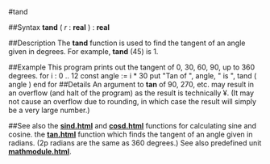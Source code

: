 
#tand

##Syntax
**tand** ( *r* : **real** ) : **real**

##Description
The **tand** function is used to find the tangent of an angle given in degrees. For example, **tand** (45) is 1.

##Example
This program prints out the tangent of 0, 30, 60, 90, up to 360 degrees.
        for i : 0 .. 12
            const angle := i * 30
            put "Tan of ", angle, " is ", tand ( angle )
        end for
##Details
An argument to **tan** of 90, 270, etc. may result in an overflow (and halt of the program) as the result is technically ¥. (It may not cause an overflow due to rounding, in which case the result will simply be a very large number.)

##See also
the **[sind.html](sind)** and **[cosd.html](cosd)** functions for calculating sine and cosine.
the **[tan.html](tan)** function which finds the tangent of an angle given in radians. (2p radians are the same as 360 degrees.)
See also predefined unit **[mathmodule.html](Math)**.
